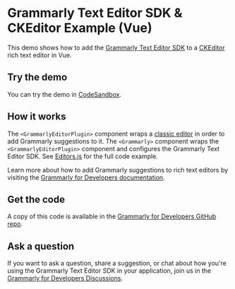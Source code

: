# Grammarly Text Editor SDK & CKEditor Example (Vue)

This demo shows how to add the [Grammarly Text Editor SDK](https://developer.grammarly.com/) to a [CKEditor](https://ckeditor.com/) rich text editor in Vue.

## Try the demo

You can try the demo in [CodeSandbox](https://codesandbox.io/s/github/grammarly/grammarly-for-developers/tree/main/examples/editor-sdk-vue-ckeditor?file=/src/components/Editors.vue).

## How it works

The `<GrammarlyEditorPlugin>` component wraps a [classic editor](https://ckeditor.com/docs/ckeditor5/latest/api/module_editor-classic_classiceditor-ClassicEditor.html) in order to add Grammarly suggestions to it. The `<Grammarly>` component wraps the `<GrammarlyEditorPlugin>` component and configures the Grammarly Text Editor SDK. See [Editors.js](./src/components/Editors.vue) for the full code example.

Learn more about how to add Grammarly suggestions to rich text editors by visiting the [Grammarly for Developers documentation](https://developer.grammarly.com/docs/#supported-text-editors).

## Get the code

A copy of this code is available in the [Grammarly for Developers GitHub repo](https://github.com/grammarly/grammarly-for-developers/tree/main/examples/editor-sdk-vue-ckeditor).

## Ask a question

If you want to ask a question, share a suggestion, or chat about how you're using the Grammarly Text Editor SDK in your application, join us in the [Grammarly for Developers Discussions](https://github.com/grammarly/grammarly-for-developers/discussions).
